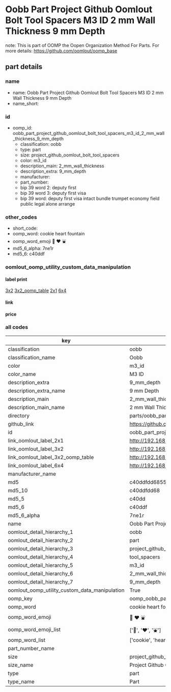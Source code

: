 # Oobb Part Project Github Oomlout Bolt Tool Spacers M3 ID 2 mm Wall Thickness 9 mm Depth  

note: This is part of OOMP the Oopen Organization Method For Parts. For more details: https://github.com/oomlout/oomp_base

##  part details
  







### name
* name: Oobb Part Project Github Oomlout Bolt Tool Spacers M3 ID 2 mm Wall Thickness 9 mm Depth
* name_short: 
### id
* oomp_id: oobb_part_project_github_oomlout_bolt_tool_spacers_m3_id_2_mm_wall_thickness_9_mm_depth
  * classification: oobb
  * type: part
  * size: project_github_oomlout_bolt_tool_spacers
  * color: m3_id
  * description_main: 2_mm_wall_thickness
  * description_extra: 9_mm_depth
  * manufacturer: 
  * part_number: 
  * bip 39 word 2: deputy first
  * bip 39 word 3: deputy first visa
  * bip 39 word: deputy first visa intact bundle trumpet economy field public legal alone arrange

### other_codes
* short_code: 
* oomp_word: cookie heart fountain
* oomp_word_emoji :cookie: :heart: :fountain:
* md5_6_alpha: 7ne1r
* md5_6: c40ddf






### oomlout_oomp_utility_custom_data_manipulation
#### label print
[3x2](http://192.168.1.245:1112/?label=oomp%207ne1r)
[3x2_oomp_table](http://192.168.1.108:1112/?label=oomp%207ne1r)
[2x1](http://192.168.1.242:1112/?label=oomp%207ne1r)
[6x4](http://192.168.1.55:1112/?label=oomp%207ne1r)    

#### link

                              

#### price







### all codes 
| key | value |  
| --- | --- |  
| classification | oobb |  
| classification_name | Oobb |  
| color | m3_id |  
| color_name | M3 ID |  
| description_extra | 9_mm_depth |  
| description_extra_name | 9 mm Depth |  
| description_main | 2_mm_wall_thickness |  
| description_main_name | 2 mm Wall Thickness |  
| directory | parts/oobb_part_project_github_oomlout_bolt_tool_spacers_m3_id_2_mm_wall_thickness_9_mm_depth |  
| github_link | https://github.com/oomlout/oomlout_oomp_part_src/tree/main/parts/oobb_part_project_github_oomlout_bolt_tool_spacers_m3_id_2_mm_wall_thickness_9_mm_depth |  
| id | oobb_part_project_github_oomlout_bolt_tool_spacers_m3_id_2_mm_wall_thickness_9_mm_depth |  
| link_oomlout_label_2x1 | http://192.168.1.242:1112/?label=oomp%207ne1r |  
| link_oomlout_label_3x2 | http://192.168.1.245:1112/?label=oomp%207ne1r |  
| link_oomlout_label_3x2_oomp_table | http://192.168.1.108:1112/?label=oomp%207ne1r |  
| link_oomlout_label_6x4 | http://192.168.1.55:1112/?label=oomp%207ne1r |  
| manufacturer_name |  |  
| md5 | c40ddfdd6855e8c7a60f2759e955d9da |  
| md5_10 | c40ddfdd68 |  
| md5_5 | c40dd |  
| md5_6 | c40ddf |  
| md5_6_alpha | 7ne1r |  
| name | Oobb Part Project Github Oomlout Bolt Tool Spacers M3 ID 2 mm Wall Thickness 9 mm Depth |  
| oomlout_detail_hierarchy_1 | oobb |  
| oomlout_detail_hierarchy_2 | part |  
| oomlout_detail_hierarchy_3 | project_github_bolt |  
| oomlout_detail_hierarchy_4 | tool_spacers |  
| oomlout_detail_hierarchy_5 | m3_id |  
| oomlout_detail_hierarchy_6 | 2_mm_wall_thickness |  
| oomlout_detail_hierarchy_7 | 9_mm_depth |  
| oomlout_oomp_utility_custom_data_manipulation | True |  
| oomp_key | oomp_oobb_part_project_github_oomlout_bolt_tool_spacers_m3_id_2_mm_wall_thickness_9_mm_depth |  
| oomp_word | cookie heart fountain |  
| oomp_word_emoji | :cookie: :heart: :fountain: |  
| oomp_word_emoji_list | [':cookie:', ':heart:', ':fountain:'] |  
| oomp_word_list | ['cookie', 'heart', 'fountain'] |  
| part_number_name |  |  
| size | project_github_oomlout_bolt_tool_spacers |  
| size_name | Project Github Oomlout Bolt Tool Spacers |  
| type | part |  
| type_name | Part |  
